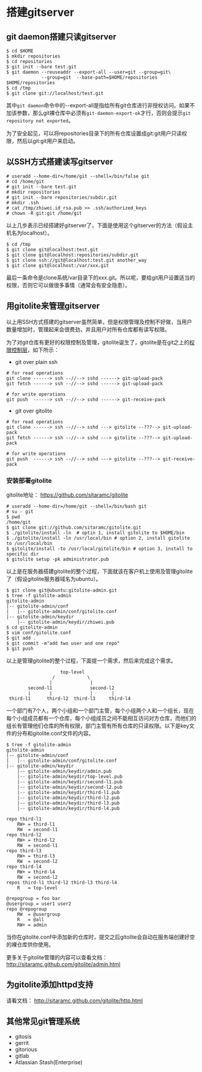 # 搭建gitserver

## git daemon搭建只读gitserver

```
$ cd $HOME
$ mkdir repositories
$ cd repositories
$ git init --bare test.git
$ git daemon --reuseaddr --export-all --user=git --group=git\
             --group=git  --base-path=$HOME/repositories $HOME/repositories
$ cd /tmp
$ git clone git://localhost/test.git
```

其中`git daemon`命令中的--export-all是指给所有git仓库进行非授权访问。如果不加该参数，那么git裸仓库中必须有`git-daemon-export-ok`才行，否则会提示`git repository not exported`。

为了安全起见，可以将repositories目录下的所有仓库设置成git:git用户只读权限，然后以git:git用户来启动。

## 以SSH方式搭建读写gitserver

```
# useradd --home-dir=/home/git --shell=/bin/false git
# cd /home/git
# git init --bare test.git
# mkdir repositories
# git init --bare repositories/subdir.git
# mkdir .ssh
# cat /tmp/zhiwei.id_rsa.pub >> .ssh/authorized_keys
# chown -R git:git /home/git
```

以上几步表示已经搭建好gitserver了，下面是使用这个gitserver的方法（假设主机名为localhost）。

```
$ cd /tmp
$ git clone git@localhost:test.git
$ git clone git@localhost:repositories/subdir.git
$ git clone ssh://git@localhost:test.git another_way
$ git clone git@localhost:/var/xxx.git
```

最后一条命令是clone系统/var目录下的xxx.git。所以呢，要给git用户设置适当的权限，否则它可以做很多事情（通常会有安全隐患）。

## 用gitolite来管理gitserver

以上用SSH方式搭建的gitserver虽然简单，但是权限管理及控制不好做，当用户数量增加时，管理起来会很费劲，并且用户对所有仓库都有读写权限。

为了对git仓库有更好的权限控制及管理，gitolite诞生了，gitolite是在git之上的[权限控制层][how]，如下所示：

* git over plain ssh

```
# for read operations
git clone ------> ssh --//--> sshd ------> git-upload-pack
git fetch ------> ssh --//--> sshd ------> git-upload-pack

# for write operations
git push  ------> ssh --//--> sshd ------> git-receive-pack
```

* git over gitolite

```
# for read operations
git clone ------> ssh --//--> sshd ---> gitolite --???--> git-upload-pack
git fetch ------> ssh --//--> sshd ---> gitolite --???--> git-upload-pack

# for write operations
git push  ------> ssh --//--> sshd ---> gitolite --???--> git-receive-pack
```

### 安装部署gitolite

gitolite地址： <https://github.com/sitaramc/gitolite>

```
# useradd --home-dir=/home/git --shell=/bin/bash git
# su - git
$ pwd
/home/git
$ git clone git://github.com/sitaramc/gitolite.git
$ ./gitolite/install -ln  # optin 1, install gitolite to $HOME/bin
$ ./gitolite/install -ln /usr/local/bin # option 2, install gitolite to /usr/local/bin
$ gitolite/install -to /usr/local/gitolite/bin # option 3, install to specific dir
$ gitolite setup -pk administrator.pub
```

以上是在服务器搭建gitolite的整个过程，下面就该在客户机上使用及管理gitolite了（假设gitolite服务器域名为ubuntu）。

```
$ git clone git@ubuntu:gitolite-admin.git
$ tree -f gitolite-admin
gitolite-admin
|-- gitolite-admin/conf
|   |-- gitolite-admin/conf/gitolite.conf
|-- gitolite-admin/keydir
    |-- gitolite-admin/keydir/zhiwei.pub
$ cd gitolite-admin
$ vim conf/gitolite.conf
$ git add .
$ git commit -m"add two user and one repo"
$ git push
```

以上是管理gitolite的整个过程，下面提一个需求，然后来完成这个需求。

```
                    top-level
                 /            \
                |              |
        second-l1              second-l2
        |       |              |       |
 third-l1      third-l2  third-l3     third-l4
```

一个部门有7个人，两个小组和一个部门主管，每个小组两个人和一个组长，现在每个小组成员都有一个仓库，每个小组成员之间不能相互访问对方仓库，而他们的组长有管理他们仓库的所有权限，部门主管有所有仓库的只读权限。以下是key文件的分布和gitolite.conf文件的内容。

```
$ tree -f gitolite-admin
gitolite-admin
|-- gitolite-admin/conf
|   |-- gitolite-admin/conf/gitolite.conf
|-- gitolite-admin/keydir
    |-- gitolite-admin/keydir/admin.pub
    |-- gitolite-admin/keydir/top-level.pub
    |-- gitolite-admin/keydir/second-l1.pub
    |-- gitolite-admin/keydir/second-l2.pub
    |-- gitolite-admin/keydir/third-l1.pub
    |-- gitolite-admin/keydir/third-l2.pub
    |-- gitolite-admin/keydir/third-l3.pub
    |-- gitolite-admin/keydir/third-l4.pub
```

```
repo third-l1
    RW+ = third-l1
    RW  = second-l1
repo third-l2
    RW+ = third-l2
    RW  = second-l1
repo third-l3
    RW+ = third-l3
    RW  = second-l2
repo third-l4
    RW+ = third-l4
    RW  = second-l2
repos third-l1 third-l2 third-l3 third-l4
    R   = top-level

@repogroup = foo bar
@usergroup = user1 user2
repo @repogroup
    RW  = @usergroup
    R   = @all
    RW+ = admin
```

当你在gitolite.conf中添加新的仓库时，提交之后gitolite会自动在服务端创建好空的裸仓库供你使用。

更多关于gitolite管理的内容可以查看文档： <http://sitaramc.github.com/gitolite/admin.html>

## 为gitolite添加httpd支持

请看文档： <http://sitaramc.github.com/gitolite/http.html>

## 其他常见git管理系统

* gitosis
* gerrit
* gitorious
* gitlab
* Atlassian Stash(Enterprise)

[how]: http://sitaramc.github.com/gitolite/how.html
